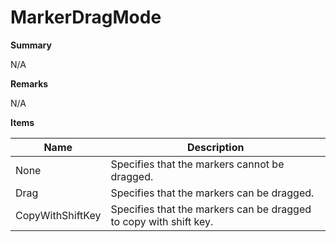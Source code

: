 # MarkerDragMode

**Summary**

N/A

**Remarks**

N/A

**Items**

|Name|Description|
|---|---|
|None|Specifies that the markers cannot be dragged.|
|Drag|Specifies that the markers can be dragged.|
|CopyWithShiftKey|Specifies that the markers can be dragged to copy with shift key.|

